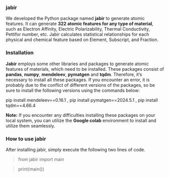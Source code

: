 
### jabir
We developed the Python package named **jabir** to generate atomic features. It can generate **322 atomic features for any type of material**, such as Electron Affinity, Electric Polarizability, Thermal Conductivity, Pettifor number, etc. Jabir calculates statistical relationships for each physical and chemical feature based on Element, Subscript, and Fraction.

### Installation
**Jabir** employs some other libraries and packages to generate atomic features of materials, which need to be installed. These packages consist of **pandas**, **numpy**, **mendeleev**, **pymatgen** and **tqdm**. Therefore, it’s necessary to install all these packages. If you encounter an error, it is probably due to the conflict of different versions of the packages, so be sure to install the following versions using the commands below:

pip install mendeleev==0.16.1 , pip install pymatgen==2024.5.1 , pip install tqdm==4.66.4

**Note:** If you encounter any difficulties installing these packages on your local system, you can utilize the **Google colab** environment to install and utilize them seamlessly.

### How to use jabir
After installing jabir, simply execute the following two lines of code.
> from jabir import main 

> print(main())
